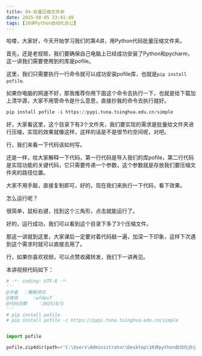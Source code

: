 ```yaml
---
title: 04-批量压缩文件夹
date: 2025-08-05 23:41:49
tags: [10讲Python自动化办公]
---
```

哈喽，大家好，今天开始学习我们的第4讲，用Python代码批量压缩文件夹。

首先，还是老规矩，我们要确保自己电脑上已经成功安装了Python和pycharm，这一讲我们需要使用到的库是pofile。

这里，我们只需要执行一行命令就可以成功安装pofile库，也就是`pip install pofile`.

如果你电脑的网速不好，那我推荐你用下面这个命令去执行一下，也就是给下载加上清华源，大家不用管命令是什么意思，直接抄我的命令去执行就好。

```python
pip install pofile -i https://pypi.tuna.tsinghua.edu.cn/simple
```

好，大家看这里，这个目录下有3个文件夹，我们要实现的需求是批量给文件夹进行压缩，实现的效果就像这样，这样的话是不是很节约空间呢，对吧。

行，我们来看一下代码该如何写。

还是一样，给大家解释一下代码，第一行代码是导入我们的库pofile，第二行代码是实现功能的关键代码，它只需要传递一个参数，这个参数就是存放我们要压缩文件夹的路径位置。

大家不用手敲，直接复制即可，好的，现在我们来执行一下代码，看下效果。

怎么运行呢？

很简单，鼠标右键，找到这个三角形，点击就能运行了。

好的，运行成功，我们可以看到这个目录下多了3个压缩文件。

那这一讲就到这里，大家课后一定要对着代码敲一遍，加深一下印象，这样下次遇到这个需求时就可以直接去用了。

行，如果你喜欢视频，可以点赞收藏转发，我们下一讲再见。

本讲视频代码如下：

```python
# -*- coding: UTF-8 -*-
'''
@作者  ：晚枫师兄
@微信     ：wfdev7
@代码日期    ：2025/8/5
'''
# pip install pofile
# pip install pofile -i https://pypi.tuna.tsinghua.edu.cn/simple


import pofile

pofile.zip4dir(path=r'C:\Users\Administrator\Desktop\10讲python自动化办公\04-批量压缩文件夹')
```